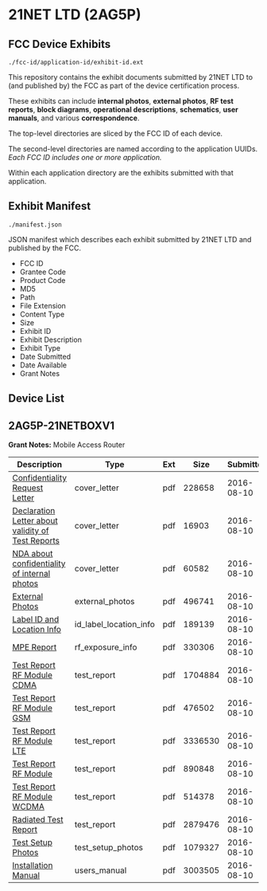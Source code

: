 # 21NET LTD (2AG5P)
## FCC Device Exhibits

```
./fcc-id/application-id/exhibit-id.ext
```

This repository contains the exhibit documents submitted by 21NET LTD to (and published by) the FCC as part of the device certification process.

These exhibits can include **internal photos**, **external photos**, **RF test reports**, **block diagrams**, **operational descriptions**, **schematics**, **user manuals**, and various **correspondence**.

The top-level directories are sliced by the FCC ID of each device.

The second-level directories are named according to the application UUIDs. *Each FCC ID includes one or more application.*

Within each application directory are the exhibits submitted with that application. 

## Exhibit Manifest

```
./manifest.json
```

JSON manifest which describes each exhibit submitted by 21NET LTD and published by the FCC.

- FCC ID
- Grantee Code
- Product Code
- MD5
- Path
- File Extension
- Content Type
- Size
- Exhibit ID
- Exhibit Description
- Exhibit Type
- Date Submitted
- Date Available
- Grant Notes

## Device List
## 2AG5P-21NETBOXV1
**Grant Notes:** Mobile Access Router

| Description | Type | Ext | Size | Submitted | Available |
| ----------- | ---- | --- | ---- | --------- | --------- |
| [Confidentiality Request Letter](2AG5P-21NETBOXV1/74380fe5c5c6f6e7dda82a782b1da187/3094265.pdf) | cover_letter | pdf | 228658 | 2016-08-10 | 2016-08-10 |
| [Declaration Letter about validity of Test Reports](2AG5P-21NETBOXV1/74380fe5c5c6f6e7dda82a782b1da187/3094268.pdf) | cover_letter | pdf | 16903 | 2016-08-10 | 2016-08-10 |
| [NDA about confidentiality of internal photos](2AG5P-21NETBOXV1/74380fe5c5c6f6e7dda82a782b1da187/3094274.pdf) | cover_letter | pdf | 60582 | 2016-08-10 | 2016-08-10 |
| [External Photos](2AG5P-21NETBOXV1/74380fe5c5c6f6e7dda82a782b1da187/3094262.pdf) | external_photos | pdf | 496741 | 2016-08-10 | 2016-08-10 |
| [Label ID and Location Info](2AG5P-21NETBOXV1/74380fe5c5c6f6e7dda82a782b1da187/3094272.pdf) | id_label_location_info | pdf | 189139 | 2016-08-10 | 2016-08-10 |
| [MPE Report](2AG5P-21NETBOXV1/74380fe5c5c6f6e7dda82a782b1da187/3094269.pdf) | rf_exposure_info | pdf | 330306 | 2016-08-10 | 2016-08-10 |
| [Test Report RF Module CDMA](2AG5P-21NETBOXV1/74380fe5c5c6f6e7dda82a782b1da187/2311394.pdf) | test_report | pdf | 1704884 | 2016-08-10 | 2016-08-10 |
| [Test Report RF Module GSM](2AG5P-21NETBOXV1/74380fe5c5c6f6e7dda82a782b1da187/2676997.pdf) | test_report | pdf | 476502 | 2016-08-10 | 2016-08-10 |
| [Test Report RF Module LTE](2AG5P-21NETBOXV1/74380fe5c5c6f6e7dda82a782b1da187/2676999.pdf) | test_report | pdf | 3336530 | 2016-08-10 | 2016-08-10 |
| [Test Report RF Module](2AG5P-21NETBOXV1/74380fe5c5c6f6e7dda82a782b1da187/3094278.pdf) | test_report | pdf | 890848 | 2016-08-10 | 2016-08-10 |
| [Test Report RF Module WCDMA](2AG5P-21NETBOXV1/74380fe5c5c6f6e7dda82a782b1da187/2676998.pdf) | test_report | pdf | 514378 | 2016-08-10 | 2016-08-10 |
| [Radiated Test Report](2AG5P-21NETBOXV1/74380fe5c5c6f6e7dda82a782b1da187/3094284.pdf) | test_report | pdf | 2879476 | 2016-08-10 | 2016-08-10 |
| [Test Setup Photos](2AG5P-21NETBOXV1/74380fe5c5c6f6e7dda82a782b1da187/3094270.pdf) | test_setup_photos | pdf | 1079327 | 2016-08-10 | 2016-08-10 |
| [Installation Manual](2AG5P-21NETBOXV1/74380fe5c5c6f6e7dda82a782b1da187/3094271.pdf) | users_manual | pdf | 3003505 | 2016-08-10 | 2016-08-10 |
